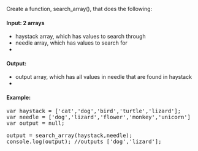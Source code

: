 Create a function, search_array(), that does the following:

#### Input: 2 arrays
- haystack array, which has values to search through
- needle array, which has values to search for 
- 
#### Output: 
- output array, which has all values in needle that are found in haystack
- 
#### Example:
<pre>
var haystack = ['cat','dog','bird','turtle','lizard'];
var needle = ['dog','lizard','flower','monkey','unicorn']
var output = null;

output = search_array(haystack,needle);
console.log(output); //outputs ['dog','lizard'];
</pre>
